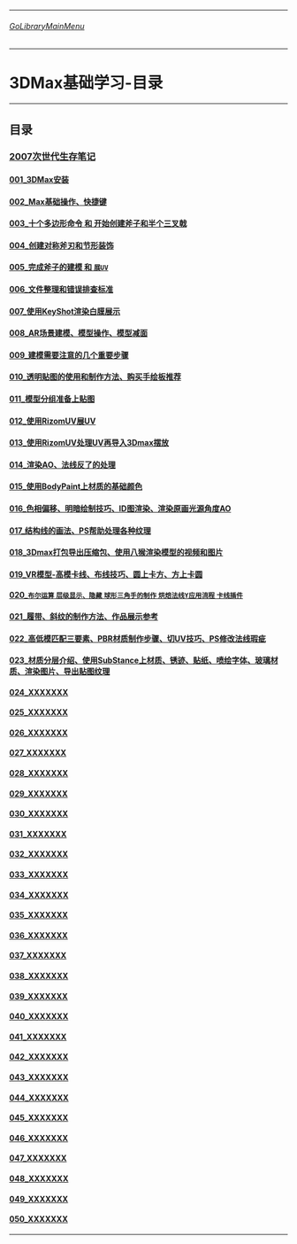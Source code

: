___________________________________________________________________________________________
###### [GoLibraryMainMenu](../_LibraryMainMenu_.md)
___________________________________________________________________________________________
# 3DMax基础学习-目录

___________________________________________________________________________________________

## 目录


### [2007次世代生存笔记](./3DMaxBase/2007Note.md)

#### [001_3DMax安装](./3DMaxBase/3DMaxBaseV001.md)

#### [002_Max基础操作、快捷键](./3DMaxBase/3DMaxBaseV002.md)

#### [003_十个多边形命令 和 开始创建斧子和半个三叉戟](./3DMaxBase/3DMaxBaseV003.md)

#### [004_创建对称斧刃和节形装饰](./3DMaxBase/3DMaxBaseV004.md)

#### [005_完成斧子的建模 和 `展UV`](./3DMaxBase/3DMaxBaseV005.md)

#### [006_文件整理和错误排查标准](./3DMaxBase/3DMaxBaseV006.md)

#### [007_使用KeyShot渲染白膜展示](./3DMaxBase/3DMaxBaseV007.md)

#### [008_AR场景建模、模型操作、模型减面](./3DMaxBase/3DMaxBaseV008.md)

#### [009_建模需要注意的几个重要步骤](./3DMaxBase/3DMaxBaseV009.md)

#### [010_透明贴图的使用和制作方法、购买手绘板推荐](./3DMaxBase/3DMaxBaseV010.md)

#### [011_模型分组准备上贴图](./3DMaxBase/3DMaxBaseV011.md)

#### [012_使用RizomUV展UV](./3DMaxBase/3DMaxBaseV012.md)

#### [013_使用RizomUV处理UV再导入3Dmax摆放](./3DMaxBase/3DMaxBaseV013.md)

#### [014_渲染AO、法线反了的处理](./3DMaxBase/3DMaxBaseV014.md)

#### [015_使用BodyPaint上材质的基础颜色](./3DMaxBase/3DMaxBaseV015.md)

#### [016_色相偏移、明暗绘制技巧、ID图渲染、渲染原画光源角度AO](./3DMaxBase/3DMaxBaseV016.md)

#### [017_结构线的画法、PS帮助处理各种纹理](./3DMaxBase/3DMaxBaseV017.md)

#### [018_3Dmax打包导出压缩包、使用八猴渲染模型的视频和图片](./3DMaxBase/3DMaxBaseV018.md)

#### [019_VR模型-高模卡线、布线技巧、圆上卡方、方上卡圆](./3DMaxBase/3DMaxBaseV019.md)

#### [020_`布尔运算` `层级显示、隐藏` `球形三角手的制作` `烘焙法线Y应用流程` `卡线插件`](./3DMaxBase/3DMaxBaseV020.md)

#### [021_履带、斜纹的制作方法、作品展示参考](./3DMaxBase/3DMaxBaseV021.md)

#### [022_高低模匹配三要素、PBR材质制作步骤、切UV技巧、PS修改法线瑕疵](./3DMaxBase/3DMaxBaseV022.md)

#### [023_材质分层介绍、使用SubStance上材质、锈迹、贴纸、喷绘字体、玻璃材质、渲染图片、导出贴图纹理](./3DMaxBase/3DMaxBaseV023.md)

#### [024_XXXXXXX](./3DMaxBase/3DMaxBaseV024.md)

#### [025_XXXXXXX](./3DMaxBase/3DMaxBaseV025.md)

#### [026_XXXXXXX](./3DMaxBase/3DMaxBaseV026.md)

#### [027_XXXXXXX](./3DMaxBase/3DMaxBaseV027.md)

#### [028_XXXXXXX](./3DMaxBase/3DMaxBaseV028.md)

#### [029_XXXXXXX](./3DMaxBase/3DMaxBaseV029.md)

#### [030_XXXXXXX](./3DMaxBase/3DMaxBaseV030.md)

#### [031_XXXXXXX](./3DMaxBase/3DMaxBaseV031.md)

#### [032_XXXXXXX](./3DMaxBase/3DMaxBaseV032.md)

#### [033_XXXXXXX](./3DMaxBase/3DMaxBaseV033.md)

#### [034_XXXXXXX](./3DMaxBase/3DMaxBaseV034.md)

#### [035_XXXXXXX](./3DMaxBase/3DMaxBaseV035.md)

#### [036_XXXXXXX](./3DMaxBase/3DMaxBaseV036.md)

#### [037_XXXXXXX](./3DMaxBase/3DMaxBaseV037.md)

#### [038_XXXXXXX](./3DMaxBase/3DMaxBaseV038.md)

#### [039_XXXXXXX](./3DMaxBase/3DMaxBaseV039.md)

#### [040_XXXXXXX](./3DMaxBase/3DMaxBaseV040.md)

#### [041_XXXXXXX](./3DMaxBase/3DMaxBaseV041.md)

#### [042_XXXXXXX](./3DMaxBase/3DMaxBaseV042.md)

#### [043_XXXXXXX](./3DMaxBase/3DMaxBaseV043.md)

#### [044_XXXXXXX](./3DMaxBase/3DMaxBaseV044.md)

#### [045_XXXXXXX](./3DMaxBase/3DMaxBaseV045.md)

#### [046_XXXXXXX](./3DMaxBase/3DMaxBaseV046.md)

#### [047_XXXXXXX](./3DMaxBase/3DMaxBaseV047.md)

#### [048_XXXXXXX](./3DMaxBase/3DMaxBaseV048.md)

#### [049_XXXXXXX](./3DMaxBase/3DMaxBaseV049.md)

#### [050_XXXXXXX](./3DMaxBase/3DMaxBaseV050.md)

------